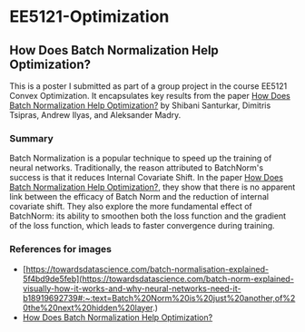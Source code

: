 # EE5121-Optimization

## How Does Batch Normalization Help Optimization?

This is a poster I submitted as part of a group project in the course EE5121 Convex Optimization. It encapsulates key results from the paper [How Does Batch Normalization Help Optimization?](https://papers.nips.cc/paper/2018/hash/905056c1ac1dad141560467e0a99e1cf-Abstract.html) by Shibani Santurkar, Dimitris Tsipras, Andrew Ilyas, and Aleksander Madry. 

### Summary
Batch Normalization is a popular technique to speed up the training of neural networks. Traditionally, the reason attributed to BatchNorm's success is that it reduces Internal Covariate Shift. In the paper [How Does Batch Normalization Help Optimization?](https://papers.nips.cc/paper/2018/hash/905056c1ac1dad141560467e0a99e1cf-Abstract.html), they show that there is no apparent link between the efficacy of Batch Norm and the reduction of internal covariate shift. They also explore the more fundamental effect of BatchNorm: its ability to smoothen both the loss function and the gradient of the loss function, which leads to faster convergence during training. 


### References for images 
* [https://towardsdatascience.com/batch-normalisation-explained-5f4bd9de5feb](https://towardsdatascience.com/batch-norm-explained-visually-how-it-works-and-why-neural-networks-need-it-b18919692739#:~:text=Batch%20Norm%20is%20just%20another,of%20the%20next%20hidden%20layer.)
* [How Does Batch Normalization Help Optimization?](https://papers.nips.cc/paper/2018/hash/905056c1ac1dad141560467e0a99e1cf-Abstract.html)
